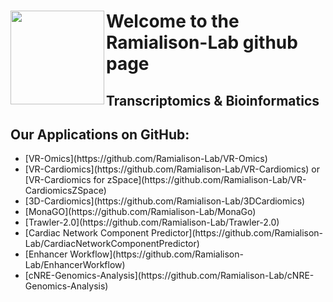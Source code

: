 <head>
  <div><img src="https://user-images.githubusercontent.com/79250095/192206702-40b2f24f-4df8-41b9-9ade-fbc9a5cd66d2.png" width="150" height="150" align="left">        <h1>Welcome to the Ramialison-Lab github page
  <h2>Transcriptomics & Bioinformatics 
  </div>
    </head>  
<div>
 <body>
  <h2></h2>
  <h2>Our Applications on GitHub:</h2>
  <ul>
    <li>[VR-Omics](https://github.com/Ramialison-Lab/VR-Omics)
    <li>[VR-Cardiomics](https://github.com/Ramialison-Lab/VR-Cardiomics) or [VR-Cardiomics for zSpace](https://github.com/Ramialison-Lab/VR-CardiomicsZSpace)
    <li>[3D-Cardiomics](https://github.com/Ramialison-Lab/3DCardiomics)
    <li>[MonaGO](https://github.com/Ramialison-Lab/MonaGo)
    <li>[Trawler-2.0](https://github.com/Ramialison-Lab/Trawler-2.0)
    <li>[Cardiac Network Component Predictor](https://github.com/Ramialison-Lab/CardiacNetworkComponentPredictor)
    <li>[Enhancer Workflow](https://github.com/Ramialison-Lab/EnhancerWorkflow)
    <li>[cNRE-Genomics-Analysis](https://github.com/Ramialison-Lab/cNRE-Genomics-Analysis)
  </ul>
</div>
  </body>
